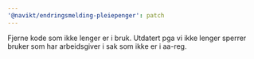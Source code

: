 ```yaml
---
'@navikt/endringsmelding-pleiepenger': patch
---
```


Fjerne kode som ikke lenger er i bruk. Utdatert pga vi ikke lenger sperrer bruker som har arbeidsgiver i sak som ikke er i aa-reg.
